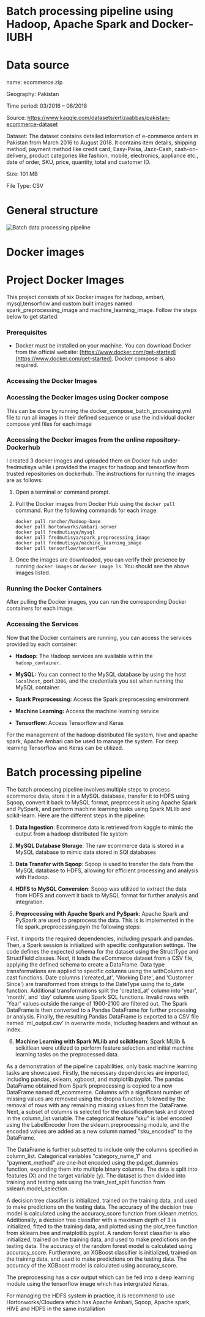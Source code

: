 # Batch processing pipeline using Hadoop, Apache Spark and Docker- IUBH

# Data source

name: ecommerce.zip

Geography: Pakistan

Time period: 03/2016 – 08/2018

Source: https://www.kaggle.com/datasets/ertizaabbas/pakistan-ecommerce-dataset

Dataset: The dataset contains detailed information of e-commerce orders in Pakistan from March 2016 to August 2018. It contains item details, shipping method, payment method like credit card, Easy-Paisa, Jazz-Cash, cash-on-delivery, product categories like fashion, mobile, electronics, appliance etc., date of order, SKU, price, quantity, total and customer ID. 

Size: 101 MB

File Type: CSV

# General structure

![Batch data processing pipeline](https://github.com/fredmutisya/batch_processing_pipeline_apachespark_iubh/assets/76942756/554bab6b-d8bc-46fd-82e8-c87311e58ed2)



# Docker images

# Project Docker Images

This project consists of six Docker images for hadoop, ambari, mysql,tensorflow and custom built images named spark_preprocessing_image and machine_learning_image. Follow the steps below to get started:

### Prerequisites

- Docker must be installed on your machine. You can download Docker from the official website: [https://www.docker.com/get-started](https://www.docker.com/get-started). Docker compose is also required.

### Accessing the Docker Images

### Accessing the Docker images using  Docker compose

This can be done by running the docker_compose_batch_processing.yml file to run all images in their defined sequence or use the individual docker compose yml files for each image

### Accessing the Docker images from the online repository- Dockerhub
I created 3 docker images and uploaded them on Docker hub under fredmutisya while i provided the images for hadoop and tensorflow from trusted repositories on dockerhub. The instructions for running the images are as follows:

1. Open a terminal or command prompt.

2. Pull the Docker images from Docker Hub using the `docker pull` command. Run the following commands for each image:

   ```shell
   docker pull rancher/hadoop-base
   docker pull hortonworks/ambari-server
   docker pull fredmutisya/mysql
   docker pull fredmutisya/spark_preprocessing_image
   docker pull fredmutisya/machine_learning_image
   docker pull tensorflow/tensorflow
   ```

3. Once the images are downloaded, you can verify their presence by running `docker images` or `docker image ls`. You should see the above images listed.

### Running the Docker Containers

After pulling the Docker images, you can run the corresponding Docker containers for each image. 



### Accessing the Services

Now that the Docker containers are running, you can access the services provided by each container:

- **Hadoop:** The Hadoop services are available within the `hadoop_container`. 

- **MySQL:** You can connect to the MySQL database by using the host `localhost`, port `3306`, and the credentials you set when running the MySQL container.

- **Spark Preprocessing:** Access the Spark preprocessing environment 

- **Machine Learning:** Access the machine learning service 

- **Tensorflow:** Access Tensorflow and Keras


For the management of the hadoop distributed file system, hive and apache spark, Apache Ambari can be used to manage the system. For deep learning Tensorflow and Keras can be utilized.

# Batch processing pipeline 

The batch processing pipeline involves multiple steps to process ecommerce data, store it in a MySQL database, transfer it to HDFS using Sqoop, convert it back to MySQL format, preprocess it using Apache Spark and PySpark, and perform machine learning tasks using Spark MLlib and scikit-learn. Here are the different steps in the pipeline:

1. **Data Ingestion**: Ecommerce data is retrieved from kaggle to mimic the output from a hadoop distributed file system

2. **MySQL Database Storage**: The raw ecommerce data is stored in a MySQL database to mimic data stored in SQl databases

3. **Data Transfer with Sqoop**: Sqoop is used to transfer the data from the MySQL database to HDFS, allowing for efficient processing and analysis with Hadoop.

4. **HDFS to MySQL Conversion**: Sqoop was utilized to extract the data from HDFS and convert it back to MySQL format for further analysis and integration.

5. **Preprocessing with Apache Spark and PySpark**: Apache Spark and PySpark are used to preprocess the data. This is is implemented in the file spark_preprocessing.pyin the following steps:

First, it imports the required dependencies, including pyspark and pandas. Then, a Spark session is initialized with specific configuration settings. The code defines the expected schema for the dataset using the StructType and StructField classes. Next, it loads the eCommerce dataset from a CSV file, applying the defined schema to create a DataFrame. Data type transformations are applied to specific columns using the withColumn and cast functions. Date columns ('created_at', 'Working Date', and 'Customer Since') are transformed from strings to the DateType using the to_date function. Additional transformations split the 'created_at' column into 'year', 'month', and 'day' columns using Spark SQL functions. Invalid rows with 'Year' values outside the range of 1900-2100 are filtered out. The Spark DataFrame is then converted to a Pandas DataFrame for further processing or analysis. Finally, the resulting Pandas DataFrame is exported to a CSV file named 'ml_output.csv' in overwrite mode, including headers and without an index.


6. **Machine Learning with Spark MLlib and scikitlearn**: Spark MLlib & scikitlean were utilized to perform feature selection and initial machine learning tasks on the preprocessed data. 

As a demonstration of the pipeline capabilities, only basic machine learning tasks are showcased. 
Firstly, the necessary dependencies are imported, including pandas, sklearn, xgboost, and matplotlib.pyplot. The pandas DataFrame obtained from Spark preprocessing is copied to a new DataFrame named df_ecommerce. Columns with a significant number of missing values are removed using the dropna function, followed by the removal of rows with any remaining missing values from the DataFrame.
Next, a subset of columns is selected for the classification task and stored in the column_list variable. The categorical feature "sku" is label encoded using the LabelEncoder from the sklearn.preprocessing module, and the encoded values are added as a new column named "sku_encoded" to the DataFrame.

The DataFrame is further subsetted to include only the columns specified in column_list. Categorical variables "category_name_1" and "payment_method" are one-hot encoded using the pd.get_dummies function, expanding them into multiple binary columns. The data is split into features (X) and the target variable (y). The dataset is then divided into training and testing sets using the train_test_split function from sklearn.model_selection.

A decision tree classifier is initialized, trained on the training data, and used to make predictions on the testing data. The accuracy of the decision tree model is calculated using the accuracy_score function from sklearn.metrics. Additionally, a decision tree classifier with a maximum depth of 3 is initialized, fitted to the training data, and plotted using the plot_tree function from sklearn.tree and matplotlib.pyplot. A random forest classifier is also initialized, trained on the training data, and used to make predictions on the testing data. The accuracy of the random forest model is calculated using accuracy_score. Furthermore, an XGBoost classifier is initialized, trained on the training data, and used to make predictions on the testing data. The accuracy of the XGBoost model is calculated using accuracy_score.

The preprocessing has a csv output which can be fed into a deep learning module using the tensorflow image which has intergrated Keras.

For managing the HDFS system in practice, it is recommend to use Hortonworks/Cloudera which has Apache Ambari, Sqoop, Apache spark, HIVE and HDFS in the same installation





